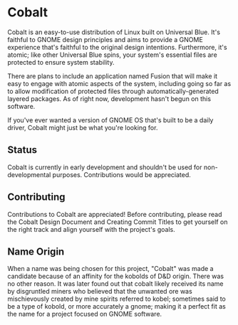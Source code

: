# Cobalt
Cobalt is an easy-to-use distribution of Linux built on Universal Blue. It's faithful to GNOME design principles and aims to provide a GNOME experience that's faithful to the original design intentions. Furthermore, it's atomic; like other Universal Blue spins, your system's essential files are protected to ensure system stability.

There are plans to include an application named Fusion that will make it easy to engage with atomic aspects of the system, including going so far as to allow modification of protected files through automatically-generated layered packages. As of right now, development hasn't begun on this software.

If you've ever wanted a version of GNOME OS that's built to be a daily driver, Cobalt might just be what you're looking for.

## Status

Cobalt is currently in early development and shouldn't be used for non-developmental purposes. Contributions would be appreciated.

## Contributing

Contributions to Cobalt are appreciated! Before contributing, please read the Cobalt Design Document and Creating Commit Titles to get yourself on the right track and align yourself with the project's goals.

## Name Origin

When a name was being chosen for this project, "Cobalt" was made a candidate because of an affinity for the kobolds of D&D origin. There was no other reason. It was later found out that cobalt likely received its name by disgruntled miners who believed that the unwanted ore was mischievously created by mine spirits referred to kobel; sometimes said to be a type of kobold, or more accurately a gnome; making it a perfect fit as the name for a project focused on GNOME software.
